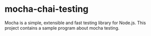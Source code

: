 # mocha-chai-testing
Mocha is a simple, extensible and fast testing library for Node.js. This project contains a sample program about mocha testing.
